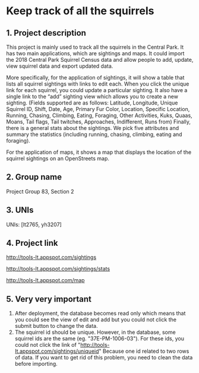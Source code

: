 # Keep track of all the squirrels
## 1. Project description
This project is mainly used to track all the squirrels in the Central Park. It has two main applications, which are sightings and maps. 
It could import the 2018 Central Park Squirrel Census data and allow people to add, update, view squirrel data and export updated data. 

More specifically, for the application of sightings, it will show a table that lists all squirrel sightings with links to edit each.
When you click the unique link for each squirrel, you could update a particular sighting.
It also have a single link to the “add” sighting view which allows you to create a new sighting. (Fields supported are as follows:
Latitude, Longitude, Unique Squirrel ID, Shift, Date, Age, Primary Fur Color, Location, Specific Location, Running, Chasing,
 Climbing, Eating, Foraging, Other Activities, Kuks, Quaas, Moans, Tail flags, Tail twitches, Approaches, Indifferent, Runs from)
Finally, there is a general stats about the sightings. We pick five attributes and summary the statistics (including running, chasing, climbing, eating and foraging).

For the application of maps, it shows a map that displays the location of the squirrel sightings on an OpenStreets map.


## 2. Group name 
Project Group 83, Section 2

## 3. UNIs
UNIs: [lt2765, yh3207]

## 4. Project link
http://tools-lt.appspot.com/sightings

http://tools-lt.appspot.com/sightings/stats

http://tools-lt.appspot.com/map

## 5. Very very important
1. After deployment, the database becomes read only which means that you could see the view of edit and add but you could not click the submit button to change the data.
2. The squirrel id should be unique. However, in the database, some squirrel ids are the same (eg. "37E-PM-1006-03"). For these ids, you could not click the link of "http://tools-lt.appspot.com/sightings/uniqueid" Because one id related to two rows of data. If you want to get rid of this problem, you need to clean the data before importing.

